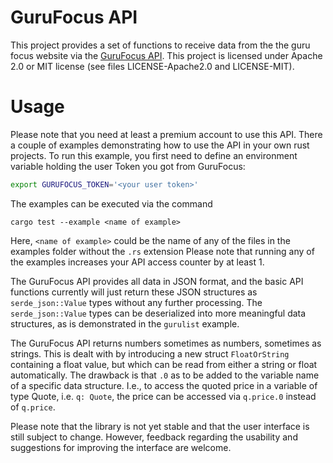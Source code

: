 # GuruFocus API

This project provides a set of functions to receive data from the 
the guru focus website via the [GuruFocus API](https://www.gurufocus.com/api.php). This project 
is licensed under Apache 2.0 or MIT license (see files LICENSE-Apache2.0 and LICENSE-MIT).

# Usage
Please note that you need at least a premium account to use this API. There a couple of 
examples demonstrating how to use the API in your own rust projects. To run this example,
you first need to define an environment variable holding the user Token you got from
GuruFocus:
```bash
export GURUFOCUS_TOKEN='<your user token>'
```

The examples can be executed via the command
```dummy
cargo test --example <name of example>
```
Here, `<name of example>` could be the name of any of the files in the examples folder
without the `.rs` extension
Please note that running any of the examples increases your API access counter by at least 1.

The GuruFocus API provides all data in JSON format, and the basic API functions currently 
will just return these JSON structures as `serde_json::Value` types without any further
processing. The `serde_json::Value` types can be deserialized 
into more meaningful data structures, as is demonstrated in the `gurulist` example. 


The GuruFocus API returns numbers sometimes as numbers, sometimes as strings. This is dealt
with by introducing a new struct `FloatOrString` containing a float value, but which can
be read from either a string or float automatically. The drawback is that `.0` as to be 
added to the variable name of a specific data structure. I.e., to access the quoted price
in a variable of type Quote, i.e. `q: Quote`, the price can be accessed via `q.price.0` instead
of `q.price`. 
 
Please note that the library is not yet stable and that the user interface is still subject to change.
However, feedback regarding the usability and suggestions for improving the interface are welcome.

